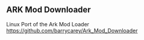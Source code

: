 **ARK Mod Downloader**
------------------------------
Linux Port of the Ark Mod Loader https://github.com/barrycarey/Ark_Mod_Downloader
